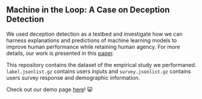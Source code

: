 ## Machine in the Loop: A Case on Deception Detection

We used deception detection as a testbed and investigate how we can harness explanations and predictions of machine learning models to improve human performance while retaining human agency. For more details, our work is presented in this [paper](https://arxiv.org/abs/1811.07901).

This repository contains the dataset of the empirical study we performaned. `label.jsonlist.gz` contains users inputs and `survey.jsonlist.gz` contains users survey response and demographic information.

Check out our demo page [here](https://deception.machineintheloop.com/)! :smiley_cat: